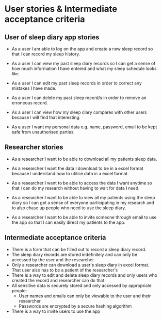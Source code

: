 # User stories & Intermediate acceptance criteria

## User of sleep diary app stories
* As a user I am able to log on the app and create a new sleep record so that I can record my sleep history.

* As a user I can view my past sleep diary records so I can get a sense of how much information I have entered and what my sleep schedule looks like.

* As a user I can edit my past sleep records in order to correct any mistakes I have made.

* As a user I can delete my past sleep record/s in order to remove an erroneous record.

* As a user I can view how my sleep diary compares with other users because I will find that interesting.

* As a user I want my personal data e.g. name, password, email to be kept safe from unauthorised parties.

## Researcher stories
* As a researcher I want to be able to download all my patients sleep data.

* As a researcher I want the data I download to be in a excel format because I understand how to utilise data in a excel format.

* As a researcher I want to be able to access the data I want anytime so that I can do my research without having to wait for data I need.

* As a researcher I want to be able to view all my patients using the sleep diary so I can get a sense of everyone participating in my research and to also chase up people who need to use the sleep diary.

* As a researcher I want to be able to invite someone through email to use the app so that I can easily direct my patients to the app.

## Intermediate acceptance criteria
* There is a form that can be filled out to record a sleep diary record.
* The sleep diary records are stored indefinitely and can only be accessed by the user and the researcher.
* Only a researcher can download a user's sleep diary in excel format. That user also has to be a patient of the researcher's
* There is a way to edit and delete sleep diary records and only users who created the record and researcher can do that
* All sensitive data is securely stored and only accessed by appropriate people:
    * User names and emails can only be viewable to the user and their researcher
    * Passwords are encrypted by a secure hashing algorithm
* There is a way to invite users to use the app
